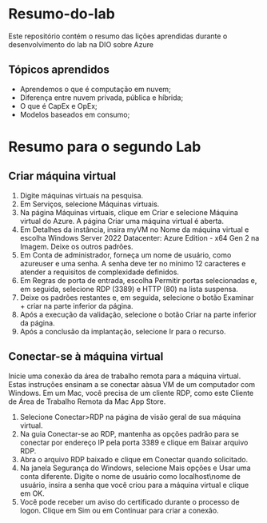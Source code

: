 # Resumo-do-lab
Este repositório contém o resumo das lições aprendidas durante o desenvolvimento do lab na DIO sobre Azure

## Tópicos aprendidos
* Aprendemos o que é computação em nuvem;
* Diferença entre nuvem privada, pública e híbrida;
* O que é CapEx e OpEx;
* Modelos baseados em consumo;

# Resumo para o segundo Lab

## Criar máquina virtual

1. Digite máquinas virtuais na pesquisa.
2. Em Serviços, selecione Máquinas virtuais.
3. Na página Máquinas virtuais, clique em Criar e selecione Máquina virtual do Azure. A página Criar uma máquina virtual é aberta.
4. Em Detalhes da instância, insira myVM no Nome da máquina virtual e escolha Windows Server 2022 Datacenter: Azure Edition - x64 Gen 2 na Imagem. Deixe os outros padrões.
5. Em Conta de administrador, forneça um nome de usuário, como azureuser e uma senha. A senha deve ter no mínimo 12 caracteres e atender a requisitos de complexidade definidos.
6. Em Regras de porta de entrada, escolha Permitir portas selecionadas e, em seguida, selecione RDP (3389) e HTTP (80) na lista suspensa.
7. Deixe os padrões restantes e, em seguida, selecione o botão Examinar + criar na parte inferior da página.
8. Após a execução da validação, selecione o botão Criar na parte inferior da página.
9. Após a conclusão da implantação, selecione Ir para o recurso.


## Conectar-se à máquina virtual

Inicie uma conexão da área de trabalho remota para a máquina virtual. Estas instruções ensinam a se conectar aàsua VM de um computador com Windows. Em um Mac, você precisa de um cliente RDP, como este Cliente de Área de Trabalho Remota da Mac App Store.

1. Selecione Conectar>RDP na página de visão geral de sua máquina virtual.
2. Na guia Conectar-se ao RDP, mantenha as opções padrão para se conectar por endereço IP pela porta 3389 e clique em Baixar arquivo RDP.
3. Abra o arquivo RDP baixado e clique em Conectar quando solicitado.
4. Na janela Segurança do Windows, selecione Mais opções e Usar uma conta diferente. Digite o nome de usuário como localhost\nome de usuário, insira a senha que você criou para a máquina virtual e clique em OK.
5. Você pode receber um aviso do certificado durante o processo de logon. Clique em Sim ou em Continuar para criar a conexão.
